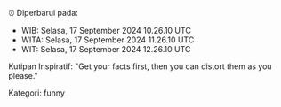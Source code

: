 ⏰ Diperbarui pada:
- WIB: Selasa, 17 September 2024 10.26.10 UTC
- WITA: Selasa, 17 September 2024 11.26.10 UTC
- WIT: Selasa, 17 September 2024 12.26.10 UTC

Kutipan Inspiratif:
"Get your facts first, then you can distort them as you please."


Kategori: funny

